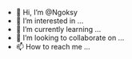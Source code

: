- 👋 Hi, I’m @Ngoksy
- 👀 I’m interested in ...
- 🌱 I’m currently learning ...
- 💞️ I’m looking to collaborate on ...
- 📫 How to reach me ...

<!---
Ngoksy/Ngoksy is a ✨ special ✨ repository because its `README.md` (this file) appears on your GitHub profile.
You can click the Preview link to take a look at your changes.
--->
